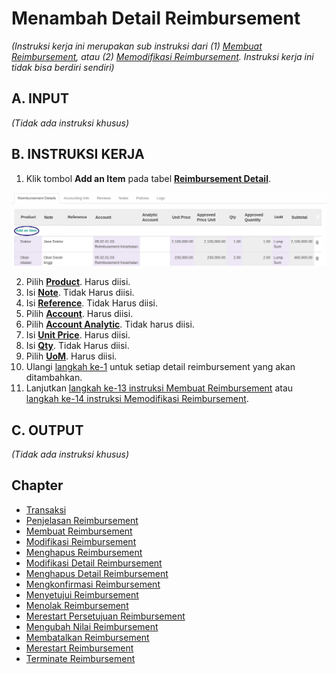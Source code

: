 # Menambah Detail Reimbursement

*(Instruksi kerja ini merupakan sub instruksi dari (1) [Membuat Reimbursement](./membuat.md), atau (2) [Memodifikasi Reimbursement](./modifikasi.md). Instruksi kerja ini tidak bisa berdiri sendiri)*

## A. INPUT

*(Tidak ada instruksi khusus)*

## B. INSTRUKSI KERJA

1. <a name="l1">Klik</a> tombol **Add an Item** pada tabel [**Reimbursement Detail**](./penjelasan.md#tab-detail).

![](../../img/reimbursement/tombol-detail-add.png)

2. Pilih **[Product](./penjelasan.md#field-product)**. Harus diisi.
3. Isi **[Note](./penjelasan.md#field-note)**. Tidak Harus diisi.
4. Isi **[Reference](./penjelasan.md#field-reference)**. Tidak Harus diisi.
5. Pilih **[Account](./penjelasan.md#field-account)**. Harus diisi.
6. Pilih **[Account Analytic](./penjelasan.md#field-analytic-account)**. Tidak harus diisi.
7. Isi **[Unit Price](./penjelasan.md#field-unit-price)**. Harus diisi.
8. Isi **[Qty](./penjelasan.md#field-qty)**. Tidak Harus diisi.
9. Pilih **[UoM](./penjelasan.md#field-uom)**. Harus diisi.
10. Ulangi [langkah ke-1](#l1) untuk setiap detail reimbursement yang akan ditambahkan.
11. Lanjutkan [langkah ke-13 instruksi Membuat Reimbursement](./membuat.md#l13) atau [langkah ke-14 instruksi Memodifikasi Reimbursement](./modifikasi.md#l14).

## C. OUTPUT

*(Tidak ada instruksi khusus)*

## Chapter
- [Transaksi](../../transaksi.md)
- [Penjelasan Reimbursement](./penjelasan.md)
- [Membuat Reimbursement](./membuat.md)
- [Modifikasi Reimbursement](./modifikasi.md)
- [Menghapus Reimbursement](./menghapus.md)
- [Modifikasi Detail Reimbursement](./modifikasi-detail.md)
- [Menghapus Detail Reimbursement](./menghapus-detail.md)
- [Mengkonfirmasi Reimbursement](./mengkonfirmasi.md)
- [Menyetujui Reimbursement](./menyetujui.md)
- [Menolak Reimbursement](./menolak.md)
- [Merestart Persetujuan Reimbursement](./merestart-persetujuan.md)
- [Mengubah Nilai Reimbursement](./mengubah-nilai-reimbursement.md)
- [Membatalkan Reimbursement](./membatalkan.md)
- [Merestart Reimbursement](./merestart.md)
- [Terminate Reimbursement](./terminate.md)
